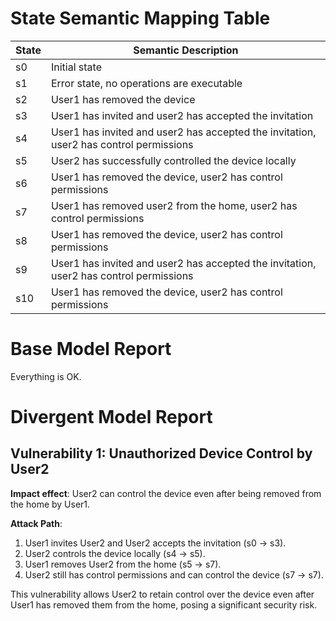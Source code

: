 # State Semantic Mapping Table

| State | Semantic Description |
|-------|-----------------------|
| s0    | Initial state |
| s1    | Error state, no operations are executable |
| s2    | User1 has removed the device |
| s3    | User1 has invited and user2 has accepted the invitation |
| s4    | User1 has invited and user2 has accepted the invitation, user2 has control permissions |
| s5    | User2 has successfully controlled the device locally |
| s6    | User1 has removed the device, user2 has control permissions |
| s7    | User1 has removed user2 from the home, user2 has control permissions |
| s8    | User1 has removed the device, user2 has control permissions |
| s9    | User1 has invited and user2 has accepted the invitation, user2 has control permissions |
| s10   | User1 has removed the device, user2 has control permissions |

# Base Model Report

Everything is OK.

# Divergent Model Report

## Vulnerability 1: Unauthorized Device Control by User2
**Impact effect**: User2 can control the device even after being removed from the home by User1.

**Attack Path**:
1. User1 invites User2 and User2 accepts the invitation (s0 -> s3).
2. User2 controls the device locally (s4 -> s5).
3. User1 removes User2 from the home (s5 -> s7).
4. User2 still has control permissions and can control the device (s7 -> s7).

This vulnerability allows User2 to retain control over the device even after User1 has removed them from the home, posing a significant security risk.